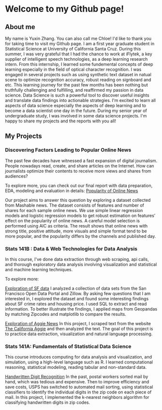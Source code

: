# Welcome to my Github page!



## About me
My name is Yuxin Zhang. You can also call me Chloe! I'd like to thank you for taking time to visit my Github page. I am a first year graduate student in Statistical Science at University of California Santa Cruz. During this summer, I was very grateful that I had the chance to work at iFlytek, a key supplier of intelligent speech technologies, as a deep learning research intern. From this internship, I learned some fundemental concepts of deep learning especially in the field of optical character recognition. I was engaged in several projects such as using synthetic text dataset in natual scene to optimize recognition accuracy, robust reading on signboard and etc. This learning journey for the past few months has been nothing but truthfully challenging and fulfilling, and reaffirmed my passion in data science. Data Science is such a powerful tool to discover useful insights and translate data findings into actionable strategies. I'm excited to learn all aspects of data science especially the aspects of deep learning and to become a data scientist one day in the future. 
During my senior year of undergraduate study, I was involved in some data science projects. I'm happy to share my projects and the reports with you all! 

## My Projects

### Discovering Factors Leading to Popular Online News 

The past few decades have witnessed a fast expansion of digital journalism. People nowadays read, create, and share articles on the Internet. How can journalists optimize their contents to receive more views and shares from audiences? 

To explore more, you can check out our final report with data preparation, EDA, modeling and evaluation in details: 
[Popularity of Online News](https://github.com/Chloezhang96/Welcome/blob/master/final%20report.pdf) 

Our project aims to answer this question by exploring a dataset collected from Mashable news. The dataset consists of features and number of shares for each sample online news. We use simple linear regression models and logistic regression models to get robust estimation on features’ effect on the popularity of online news. A careful model selection is performed using AIC as criteria. The result shows that online news with strong title, positive attitude, more visuals and simple format tend to be more popular, and the popularity differs by the channels and published day. 



### Stats 141B : Data & Web Technologies for Data Analysis 

In this course, I've done data extraction through web scraping, api calls, and thorough exploratory data analysis involving visualization and statistical and machine learning techniques. 

To explore more:

[Exploration of SF data](https://github.com/Chloezhang96/github-page/blob/master/hw5.ipynb)
I analyzed a collection of data sets from the San Francisco Open Data Portal and Zillow. By asking few questions that I am interested in, I explored the dataset and found some interesting findings about SF crime rates and housing price. I used SQL to extract and read information. To better illustrate the findings, I applied maps from Geopandas by matching Zipcodes and matplotlib to compare the results. 

[Exploration of Aggie News](https://github.com/Chloezhang96/github-page/blob/master/hw6.ipynb)
In this project, I scraped text from the website [The California Aggie](https://theaggie.org/) and then analyzed the text. The goal of this project is to practice data extraction, visualization and natural language processing. 

    
### Stats 141A: Fundamentals of Statistical Data Science 

This course introduces computing for data analysis and visualization, and simulation, using a high-level language such as R. I learned computational reasoning, statistical modeling, reading tabular and non-standard data. 

[Handwritten Digit Recognition](https://github.com/Chloezhang96/Welcome/blob/master/Final%20Project%20--%20STA141A.pdf)
In the past, postal workers sorted mail by hand, which was tedious and expensive. Then to improve efficiency and save costs, USPS has switched to automated mail sorting, using statistical classifiers to identify the individual digits in the zip code on each piece of mail. In this project, I implemented the k-nearest neighbors algorithm for classifying handwritten digits in zip codes.
